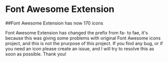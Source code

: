 # Font Awesome Extension

##Font Awesome Extension has now 170 icons

Font Awesome Extension has changed the prefix from fa- to fae, it's because this was giving some problems with original Font Awesome icons project, and this is not the prurpose of this project. If you find any bug, or if you need an icon please create an issue, and I will try to resolve this as soon as possible. Thank you!

